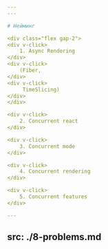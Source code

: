 ```yaml
---
---

# Нейминг

<div class="flex gap-2">
<div v-click>
    1. Async Rendering
</div>
<div v-click>
    (Fiber,
</div>
<div v-click>
     TimeSlicing)
</div>
</div>

<div v-click>
    2. Concurrent react
</div>

<div v-click>
    3. Concurrent mode
</div>

<div v-click>
    4. Concurrent rendering
</div>

<div v-click>
    5. Concurrent features
</div>

---
```

src: ./8-problems.md
---

